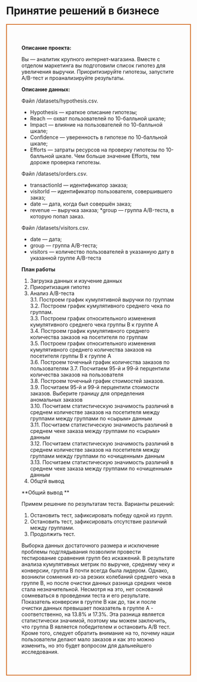 # Принятие решений в бизнесе 

<div style="border:solid Chocolate 2px; padding: 40px">
    
**Описание проекта:**

Вы — аналитик крупного интернет-магазина. Вместе с отделом маркетинга вы подготовили список гипотез для увеличения выручки.
Приоритизируйте гипотезы, запустите A/B-тест и проанализируйте результаты. 
    
**Описание данных:**

Файл /datasets/hypothesis.csv. 
* Hypothesis — краткое описание гипотезы;
* Reach — охват пользователей по 10-балльной шкале;
* Impact — влияние на пользователей по 10-балльной шкале;
* Confidence — уверенность в гипотезе по 10-балльной шкале;
* Efforts — затраты ресурсов на проверку гипотезы по 10-балльной шкале. Чем больше значение Efforts, тем дороже проверка гипотезы.

Файл /datasets/orders.csv. 
* transactionId — идентификатор заказа;
* visitorId — идентификатор пользователя, совершившего заказ;
* date — дата, когда был совершён заказ;
* revenue — выручка заказа;
*group — группа A/B-теста, в которую попал заказ.

Файл /datasets/visitors.csv. 
* date — дата;
* group — группа A/B-теста;
* visitors — количество пользователей в указанную дату в указанной группе A/B-теста
    
**План работы**
    
1. Загрузка данных и изучение данных  
2. Приоритизация гипотез  
3. Анализ A/B-теста  
    3.1. Построем график кумулятивной выручки по группам  
    3.2. Построем график кумулятивного среднего чека по группам.  
    3.3. Построем график относительного изменения кумулятивного среднего чека группы B к группе A  
    3.4. Построем график кумулятивного среднего количества заказов на посетителя по группам  
    3.5. Построем график относительного изменения кумулятивного среднего количества заказов на посетителя группы B к группе A  
    3.6. Построем точечный график количества заказов по пользователям
    3.7. Посчитаем 95-й и 99-й перцентили количества заказов на пользователя  
    3.8. Построем точечный график стоимостей заказов.  
    3.9. Посчитаем 95-й и 99-й перцентили стоимости заказов. Выберите границу для определения аномальных заказов  
    3.10. Посчитаем статистическую значимость различий в среднем количестве заказов на посетителя между группами между группами по «сырым» данным  
    3.11.  Посчитаем статистическую значимость различий в среднем чеке заказа между группами по «сырым» данным  
    3.12. Посчитаем статистическую значимость различий в среднем количестве заказов на посетителя между группами между группами по «очищенным» данным  
    3.13. Посчитаем статистическую значимость различий в среднем чеке заказа между группами по «очищенным» данным
4. Общтй вывод    
        
**Общий вывод **   
    
Примем решение по результатам теста. Варианты решений:
1. Остановить тест, зафиксировать победу одной из групп.
2. Остановить тест, зафиксировать отсутствие различий между группами.
3. Продолжить тест.

Выборка данных достаточного размера и исключение проблемы подглядывания позволили провести тестирование сравнения групп без искажений. В результате анализа кумулятивных метрик по выручке, среднему чеку и конверсии, группа B почти всегда была лидером. Однако, возникли сомнения из-за резких колебаний среднего чека в группе B, но после очистки данных разница средних чеков стала незначительной. Несмотря на это, нет оснований сомневаться в проведении теста и его результате. Показатель конверсии в группе B как до, так и после очистки данных превышает показатель в группе A - соответственно, на 13.8% и 17.3%. Эта разница является статистически значимой, поэтому мы можем заключить, что группа B является победителем и остановить A/B тест. Кроме того, следует обратить внимание на то, почему наши пользователи делают мало заказов и как это можно изменить, но это будет вопросом для дальнейшего исследования.    
